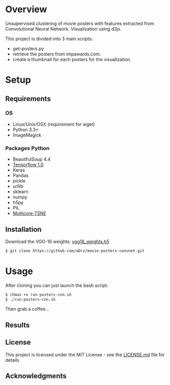 
# Overview

Unsupervised clustering of movie posters with features extracted from Convolutional Neural Network. Visualization using d3js.

This project is divided into 3 main scripts:
* get-posters.py
 * retrieve the posters from impawards.com.
 * create a thumbnail for each posters for the visualization.

# Setup

## Requirements

### OS
* Linux/Unix/OSX (requirement for wget)
* Python 3.3+
* ImageMagick

### Packages Python
* BeautifulSoup 4.4
* [Tensorflow 1.0](https://www.tensorflow.org/install/)
* Keras
* Pandas
* pickle
* urllib
* sklearn
* numpy
* h5py
* PIL
* [Multicore-TSNE](https://github.com/DmitryUlyanov/Multicore-TSNE)

## Installation

Download the VGG-16 weights: [vgg16_weights.h5](https://drive.google.com/file/d/0Bz7KyqmuGsilT0J5dmRCM0ROVHc/view?usp=sharing)

```sh
$ git clone https://github.com/aDrz/movie-posters-convnet.git
```

# Usage

After cloning you can just launch the bash script:
```sh
$ chmox +x run-posters-cnn.sh
$ ./run-posters-cnn.sh
```

Then grab a coffee...

## Results

## License

This project is licensed under the MIT License - see the [LICENSE.md](LICENSE.md) file for details

## Acknowledgments
